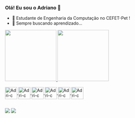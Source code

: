 ### Olá! Eu sou o Adriano 👋

- 🔭 Estudante de Engenharia da Computação no CEFET-Pet !
- 🌱 Sempre buscando aprendizado...

<div align="left">
  <a href="https://github.com/adrianogcunha">
  <img height="170em" src="https://github-readme-stats.vercel.app/api?username=adrianogcunha&show_icons=true&theme=dark&include_all_commits=true&count_private=true"/>
  <img height="170em" src="https://github-readme-stats.vercel.app/api/top-langs/?username=adrianogcunha&layout=compact&langs_count=7&theme=dark"/>
</div>

<div style="display: inline_block"><br>
  <img align="center" alt="Adri-c" height="40" width="40" src= "https://cdn.jsdelivr.net/gh/devicons/devicon/icons/c/c-original.svg">
  <img align="center" alt="Adri-c" height="40" width="40" src="https://cdn.jsdelivr.net/gh/devicons/devicon/icons/python/python-original-wordmark.svg">
  <img align="center" alt="Adri-c" height="40" width="40" src="https://cdn.jsdelivr.net/gh/devicons/devicon/icons/mysql/mysql-original-wordmark.svg" />
  <img align="center" alt="Adri-c" height="40" width="40" src="https://cdn.jsdelivr.net/gh/devicons/devicon@latest/icons/lua/lua-original.svg" />
  <img align="center" alt="Adri-c" height="40" width="40" src="https://cdn.jsdelivr.net/gh/devicons/devicon@latest/icons/javascript/javascript-original.svg" />
  <img align="center" alt="Adri-c" height="40" width="40" src="https://cdn.jsdelivr.net/gh/devicons/devicon@latest/icons/java/java-original-wordmark.svg" />
          
  
          
  
</div>

##

<div> 
  <a href="https://www.instagram.com/adriano.g.cunha/" target="_blank"><img src="https://img.shields.io/badge/-Instagram-%23E4405F?style=for-the-badge&logo=instagram&logoColor=white" target="_blank"></a>
  <a href = "mailto:adriano.g.c00@gmail.com"><img src="https://img.shields.io/badge/-Gmail-%23333?style=for-the-badge&logo=gmail&logoColor=white" target="_blank"></a>
 
